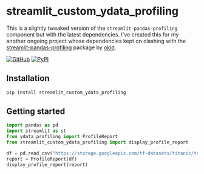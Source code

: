 # streamlit_custom_ydata_profiling
This is a slightly tweaked version of the `streamlit-pandas-profiling` component but with the latest dependencies. I've created this for my another ongoing project whose dependencies kept on clashing with the [streamlit-pandas-profiling](https://github.com/arpy8/streamlit_custom_ydata_profiling) package by [okld](https://github.com/okld).


[![GitHub][github_badge]][github_link] [![PyPI][pypi_badge]][pypi_link] 

## Installation

```sh
pip install streamlit_custom_ydata_profiling
```

## Getting started

```python
import pandas as pd
import streamlit as st
from ydata_profiling import ProfileReport
from streamlit_custom_ydata_profiling import display_profile_report

df = pd.read_csv("https://storage.googleapis.com/tf-datasets/titanic/train.csv")
report = ProfileReport(df)
display_profile_report(report)
```

[github_badge]: https://badgen.net/badge/icon/GitHub?icon=github&color=black&label
[github_link]: https://github.com/arpy8/streamlit_custom_ydata_profiling

[pypi_badge]: https://badgen.net/pypi/v/streamlit_custom_ydata_profiling?icon=pypi&color=black&label
[pypi_link]: https://pypi.org/project/streamlit_custom_ydata_profiling